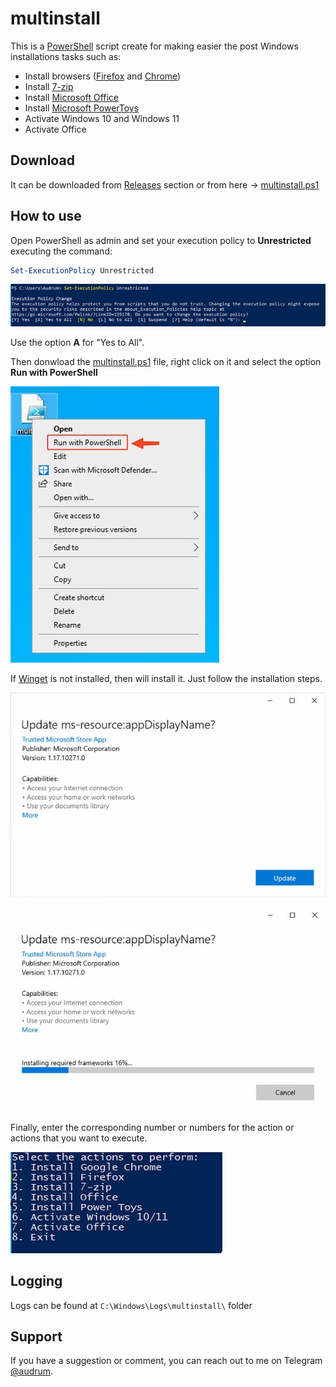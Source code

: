 # multinstall

This is a [PowerShell](https://docs.microsoft.com/en-us/powershell) script create for making easier the post Windows installations tasks such as:

* Install browsers ([Firefox](https://www.mozilla.org/en-US/firefox/new/) and [Chrome](https://www.google.com/chrome/index.html))
* Install [7-zip](https://www.7-zip.org)
* Install [Microsoft Office](https://www.office.com)
* Install [Microsoft PowerToys](https://docs.microsoft.com/en-us/windows/powertoys/)
* Activate Windows 10 and Windows 11
* Activate Office

## Download

It can be downloaded from [Releases](https://github.com/audrum/multinstall/releases) section or from here -> [multinstall.ps1](https://github.com/audrum/multinstall/releases/download/v0.1/multinstall.ps1) 


## How to use

Open PowerShell as admin and set your execution policy to **Unrestricted** executing the command:

```PowerShell
Set-ExecutionPolicy Unrestricted
```

![Execution policy unrestricted](./Assets/SCR-20220620-2z9.jpg)

Use the option **A** for "Yes to All".

Then donwload the [multinstall.ps1](https://github.com/audrum/multinstall/releases/download/v0.1/multinstall.ps1) file, right click on it and select the option **Run with PowerShell**

![Run with PowerShell](./Assets/SCR-20220620-2uy.jpg)

If [Winget](https://github.com/microsoft/winget-cli) is not installed, then will install it. Just follow the installation steps.

![Update AppInstaller](./Assets/SCR-20220620-46a.jpg)

![Updating AppInstaller](./Assets/SCR-20220620-46g.jpg)

Finally, enter the corresponding number or numbers for the action or actions that you want to execute.

![Options](./Assets/SCR-20220620-48u.jpg)

## Logging

Logs can be found at `C:\Windows\Logs\multinstall\` folder

## Support

If you have a suggestion or comment, you can reach out to me on Telegram [@audrum](https://t.me/audrum). 